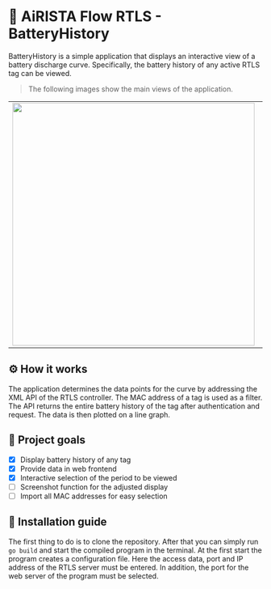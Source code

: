 # 🔋 AiRISTA Flow RTLS - BatteryHistory

BatteryHistory is a simple application that displays an interactive view of a battery discharge curve. Specifically, the battery history of any active RTLS tag can be viewed.

> The following images show the main views of the application.

<table style="border:none;">
  <tr>
    <td><img src="https://user-images.githubusercontent.com/60503970/187513306-b44f0a74-78bf-4862-bd61-2b19c66154e5.png" width="480"/></td>
    <td><img src="https://user-images.githubusercontent.com/60503970/187514732-1eddc0d5-ec95-4fb4-a469-50dbdfe0e73a.png" width="480"/></td>
  </tr>
</table>

## ⚙️ How it works

The application determines the data points for the curve by addressing the XML API of the RTLS controller. The MAC address of a tag is used as a filter. The API returns the entire battery history of the tag after authentication and request. The data is then plotted on a line graph.
## 🎯 Project goals

- [x] Display battery history of any tag
- [x] Provide data in web frontend
- [x] Interactive selection of the period to be viewed
- [ ] Screenshot function for the adjusted display
- [ ] Import all MAC addresses for easy selection

## 📜 Installation guide

The first thing to do is to clone the repository. After that you can simply run `go build` and start the compiled program in the terminal. At the first start the program creates a configuration file. Here the access data, port and IP address of the RTLS server must be entered. In addition, the port for the web server of the program must be selected.
